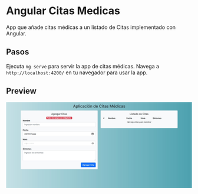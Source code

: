 # Angular Citas Medicas

App que añade citas médicas a un listado de Citas implementado con Angular.

## Pasos

Ejecuta `ng serve` para servir la app de citas médicas. Navega a `http://localhost:4200/` en tu navegador para usar la app. 

## Preview

![Preview Angular Citas Médicas](src/assets/img/preview-angular-citas-medicas.jpg)
